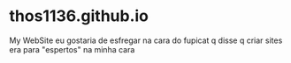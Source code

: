 # thos1136.github.io
My WebSite
eu gostaria de esfregar na cara do fupicat q disse q criar sites era para "espertos" na minha cara
